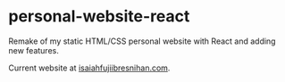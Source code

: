 # personal-website-react

Remake of my static HTML/CSS personal website with React and adding new features.  

Current website at [isaiahfujiibresnihan.com](https://www.isaiahfujiibresnihan.com).